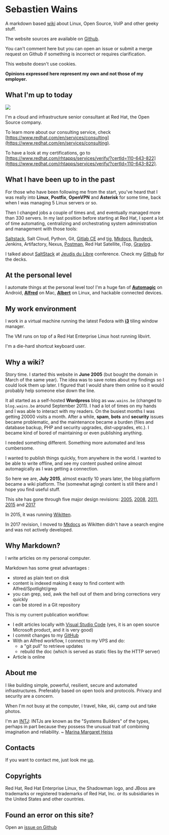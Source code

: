 # Sebastien Wains

A markdown based [wiki] about Linux, Open Source, VoIP and other geeky stuff.

The website sources are available on [Github].

You can't comment here but you can open an issue or submit a merge request on Github if something is incorrect or requires clarification.

This website doesn't use cookies.

**Opinions expressed here represent my own and not those of my employer.**

## What I'm up to today

![](https://blog.wains.be/images/redhat.png)

I'm a cloud and infrastructure senior consultant at Red Hat, the Open Source company.

To learn more about our consulting service, check [https://www.redhat.com/en/services/consulting](https://www.redhat.com/en/services/consulting).

To have a look at my certifications, go to [https://www.redhat.com/rhtapps/services/verify/?certId=110-643-822](https://www.redhat.com/rhtapps/services/verify/?certId=110-643-822).

## What I have been up to in the past

For those who have been following me from the start, you've heard that I was really into **Linux**, **Postfix**, **OpenVPN** and **Asterisk** for some time, back when I was managing 5 Linux servers or so.

Then I changed jobs a couple of times and, and eventually managed more than 330 servers. In my last position before starting at Red Hat, I spent a lot of time automating, centralizing and orchestrating system administration and management with those tools:

[Saltstack], Salt Cloud, Python, Git, [Gitlab CE] and [tig], [Mkdocs], [Rundeck], Jenkins, Artifactory, Nexus, [Postman], Red Hat Satellite, iTop, [Graylog].

I talked about [SaltStack] at [Jeudis du Libre] conference. Check my [Github] for the decks.

## At the personal level

I automate things at the personal level too! I'm a huge fan of **[Automagic]** on Android, **[Alfred]** on Mac, **[Albert]** on Linux, and hackable connected devices.

## My work environment

I work in a virtual machine running the latest Fedora with **[i3]** tiling window manager.

The VM runs on top of a Red Hat Enterprise Linux host running libvirt. 

I'm a die-hard shortcut keyboard user.

## Why a wiki?

Story time. I started this website in **June 2005** (but bought the domain in March of the same year). The idea was to save notes about my findings so I could look them up later. I figured that I would share them online so it would probably help someone else down the line. 

It all started as a self-hosted **Wordpress** blog as `www.wains.be` (changed to `blog.wains.be` around September 2011). I had a lot of times on my hands and I was able to interact with my readers. On the busiest months I was getting 20000 visits a month. After a while, **spam**, **bots** and **security** issues became problematic, and the maintenance became a burden (files and database backup, PHP and security upgrades, dist-upgrades, etc.). I became kind of bored of maintaining or even publishing anything.

I needed something different. Something more automated and less cumbersome.

I wanted to publish things quickly, from anywhere in the world. I wanted to be able to write offline, and see my content pushed online almost automagically as I was getting a connection.

So here we are, **July 2015**, almost exactly 10 years later, the blog platform became a wiki platform. The (somewhat aging) content is still there and I hope you find useful stuff.

This site has gone through five major design revisions: [2005](https://blog.wains.be/Nostalgy/2005.png), [2008](https://blog.wains.be/Nostalgy/2008.png), [2011](https://blog.wains.be/Nostalgy/2011.png), [2015](https://blog.wains.be/Nostalgy/2015.png) and [2017](https://blog.wains.be/Nostalgy/2017.png)

In 2015, it was running [Wikitten](https://github.com/victorstanciu/Wikitten).

In 2017 revision, I moved to [Mkdocs] as Wikitten didn't have a search engine and was not actively developed.

## Why Markdown?

I write articles on my personal computer.

Markdown has some great advantages : 

- stored as plain text on disk
- content is indexed making it easy to find content with Alfred/Spotlight/grep
- you can grep, sed, awk the hell out of them and bring corrections very quickly
- can be stored in a Git repository

This is my current publication workflow:

- I edit articles locally with [Visual Studio Code] (yes, it is an open source Microsoft product, and it is very good)
- I commit changes to my [GitHub] 
- With an Alfred workflow, I connect to my VPS and do:
    - a "git pull" to retrieve updates
    - rebuild the doc (which is served as static files by the HTTP server)
- Article is online

## About me
I like building simple, powerful, resilient, secure and automated infrastructures. Preferably based on open tools and protocols. Privacy and security are a concern.

When I'm not busy at the computer, I travel, hike, ski, camp out and take photos.

I'm an [INTJ]: INTJs are known as the "Systems Builders" of the types, perhaps in part because they possess the unusual trait of combining imagination and reliability. ~ [Marina Margaret Heiss](http://typelogic.com/intj.html)

## Contacts
If you want to contact me, just look me [up].

## Copyrights

Red Hat, Red Hat Enterprise Linux, the Shadowman logo, and JBoss are trademarks or registered trademarks of Red Hat, Inc. or its subsidiaries in the United States and other countries.

## Found an error on this site?
Open an [issue on Github](https://github.com/sebw/blog.wains.be/issues/new)

[this]: https://github.com/sebw/blog.wains.be/search?utf8=%E2%9C%93&q=postfix
[up]: https://duckduckgo.com/?q=Sebastien+Wains
[wiki]: http://www.mkdocs.org/
[Mkdocs]: http://www.mkdocs.org/
[markdownx]: https://play.google.com/store/apps/details?id=com.ryeeeeee.markdownx
[macdown]: http://macdown.uranusjr.com/
[GitHub]: https://github.com/sebw/
[Alfred]: https://www.alfredapp.com/
[Albert]: https://albertlauncher.github.io/
[Automagic]: https://automagic4android.com/
[Rundeck]: http://www.rundeck.org
[Gitlab CE]: https://about.gitlab.com/downloads/
[Saltstack]: https://www.saltstack.com
[iTop]: https://www.combodo.com/itop-193
[INTJ]: https://en.wikipedia.org/wiki/INTJ
[Graylog]: https://www.graylog.org/
[i3]: https://i3wm.org/
[Postman]: https://www.getpostman.com/
[tig]: http://jonas.nitro.dk/tig/
[Visual Studio Code]: https://code.visualstudio.com/
[Jeudis du Libre]: http://www.jeudisdulibre.be
